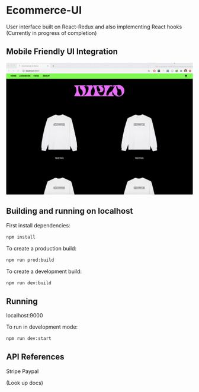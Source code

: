 # Ecommerce-UI
User interface built on React-Redux and also implementing React hooks
<br/>
(Currently in progress of completion)
## Mobile Friendly UI Integration
![](documentation/ui-change-mobile.gif)

## Building and running on localhost

First install dependencies:

```sh
npm install
```

To create a production build:

```sh
npm run prod:build
```

To create a development build:

```sh
npm run dev:build
```

## Running 

localhost:9000

To run in development mode:

```sh
npm run dev:start
```


## API References
Stripe
Paypal

(Look up docs)


